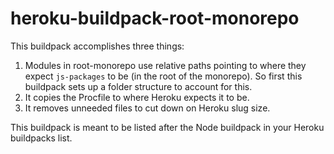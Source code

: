 # heroku-buildpack-root-monorepo

This buildpack accomplishes three things:
1. Modules in root-monorepo use relative paths pointing to where they expect `js-packages` to be (in the root of the monorepo). So first this buildpack sets up a folder structure to account for this.
2. It copies the Procfile to where Heroku expects it to be.
3. It removes unneeded files to cut down on Heroku slug size.

This buildpack is meant to be listed after the Node buildpack in your Heroku buildpacks list.

